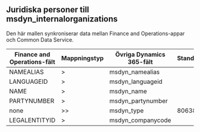 ## <a name="legal-entities-to-msdyn_internalorganizations"></a>Juridiska personer till msdyn_internalorganizations

Den här mallen synkroniserar data mellan Finance and Operations-appar och Common Data Service.

Finance and Operations-fält | Mappningstyp | Övriga Dynamics 365-fält | Standardvärde
---|---|---|---
NAMEALIAS | > | msdyn_namealias | 
LANGUAGEID | > | msdyn_languageid | 
NAME | > | msdyn_name | 
PARTYNUMBER | > | msdyn_partynumber | 
none | >> | msdyn_type | 806380000
LEGALENTITYID | > | msdyn_companycode | 
